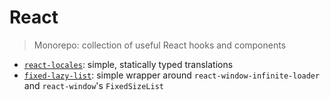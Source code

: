 # React
> Monorepo: collection of useful React hooks and components

- [`react-locales`](react-locales): simple, statically typed translations
- [`fixed-lazy-list`](fixed-lazy-list): simple wrapper around `react-window-infinite-loader` and `react-window`'s `FixedSizeList`